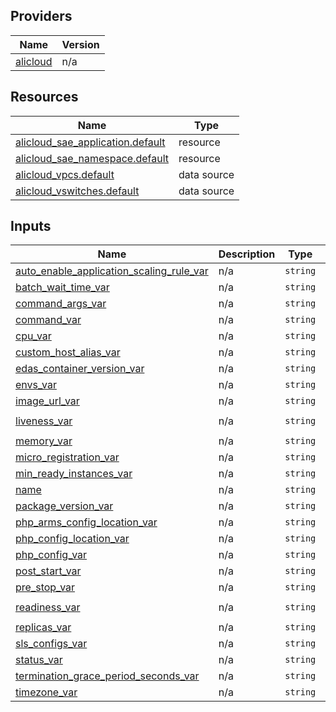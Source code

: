 <!-- BEGIN_TF_DOCS -->
## Providers

| Name | Version |
|------|---------|
| <a name="provider_alicloud"></a> [alicloud](#provider\_alicloud) | n/a |

## Resources

| Name | Type |
|------|------|
| [alicloud_sae_application.default](https://registry.terraform.io/providers/hashicorp/alicloud/latest/docs/resources/sae_application) | resource |
| [alicloud_sae_namespace.default](https://registry.terraform.io/providers/hashicorp/alicloud/latest/docs/resources/sae_namespace) | resource |
| [alicloud_vpcs.default](https://registry.terraform.io/providers/hashicorp/alicloud/latest/docs/data-sources/vpcs) | data source |
| [alicloud_vswitches.default](https://registry.terraform.io/providers/hashicorp/alicloud/latest/docs/data-sources/vswitches) | data source |

## Inputs

| Name | Description | Type | Default | Required |
|------|-------------|------|---------|:--------:|
| <a name="input_auto_enable_application_scaling_rule_var"></a> [auto\_enable\_application\_scaling\_rule\_var](#input\_auto\_enable\_application\_scaling\_rule\_var) | n/a | `string` | `"true"` | no |
| <a name="input_batch_wait_time_var"></a> [batch\_wait\_time\_var](#input\_batch\_wait\_time\_var) | n/a | `string` | `"10"` | no |
| <a name="input_command_args_var"></a> [command\_args\_var](#input\_command\_args\_var) | n/a | `string` | `"[\\\"1d\\\"]"` | no |
| <a name="input_command_var"></a> [command\_var](#input\_command\_var) | n/a | `string` | `"sleep"` | no |
| <a name="input_cpu_var"></a> [cpu\_var](#input\_cpu\_var) | n/a | `string` | `"1000"` | no |
| <a name="input_custom_host_alias_var"></a> [custom\_host\_alias\_var](#input\_custom\_host\_alias\_var) | n/a | `string` | `"[{\\\"hostName\\\":\\\"samplehost\\\",\\\"ip\\\":\\\"127.0.0.1\\\"}]"` | no |
| <a name="input_edas_container_version_var"></a> [edas\_container\_version\_var](#input\_edas\_container\_version\_var) | n/a | `string` | `"3.5.3"` | no |
| <a name="input_envs_var"></a> [envs\_var](#input\_envs\_var) | n/a | `string` | `"[{\\\"name\\\":\\\"envtmp\\\",\\\"value\\\":\\\"0\\\"}]"` | no |
| <a name="input_image_url_var"></a> [image\_url\_var](#input\_image\_url\_var) | n/a | `string` | `"registry-vpc.cn-hangzhou.aliyuncs.com/lxepoo/apache-php5"` | no |
| <a name="input_liveness_var"></a> [liveness\_var](#input\_liveness\_var) | n/a | `string` | `"{\\\"exec\\\":{\\\"command\\\":[\\\"sleep\\\",\\\"5s\\\"]},\\\"initialDelaySeconds\\\":10,\\\"periodSeconds\\\":30,\\\"timeoutSeconds\\\":11}"` | no |
| <a name="input_memory_var"></a> [memory\_var](#input\_memory\_var) | n/a | `string` | `"4096"` | no |
| <a name="input_micro_registration_var"></a> [micro\_registration\_var](#input\_micro\_registration\_var) | n/a | `string` | `"1"` | no |
| <a name="input_min_ready_instances_var"></a> [min\_ready\_instances\_var](#input\_min\_ready\_instances\_var) | n/a | `string` | `"2"` | no |
| <a name="input_name"></a> [name](#input\_name) | n/a | `string` | `"tfexample4918"` | no |
| <a name="input_package_version_var"></a> [package\_version\_var](#input\_package\_version\_var) | n/a | `string` | `"1695281662"` | no |
| <a name="input_php_arms_config_location_var"></a> [php\_arms\_config\_location\_var](#input\_php\_arms\_config\_location\_var) | n/a | `string` | `"/usr/local/etc/php/conf.d/arms.ini"` | no |
| <a name="input_php_config_location_var"></a> [php\_config\_location\_var](#input\_php\_config\_location\_var) | n/a | `string` | `"/usr/local/etc/php/php.ini"` | no |
| <a name="input_php_config_var"></a> [php\_config\_var](#input\_php\_config\_var) | n/a | `string` | `"k1=v1"` | no |
| <a name="input_post_start_var"></a> [post\_start\_var](#input\_post\_start\_var) | n/a | `string` | `"{\\\"exec\\\":{\\\"command\\\":[\\\"cat\\\",\\\"/etc/group\\\"]}}"` | no |
| <a name="input_pre_stop_var"></a> [pre\_stop\_var](#input\_pre\_stop\_var) | n/a | `string` | `"{\\\"exec\\\":{\\\"command\\\":[\\\"cat\\\",\\\"/etc/group\\\"]}}"` | no |
| <a name="input_readiness_var"></a> [readiness\_var](#input\_readiness\_var) | n/a | `string` | `"{\\\"exec\\\":{\\\"command\\\":[\\\"sleep\\\",\\\"6s\\\"]},\\\"initialDelaySeconds\\\":15,\\\"periodSeconds\\\":30,\\\"timeoutSeconds\\\":12}"` | no |
| <a name="input_replicas_var"></a> [replicas\_var](#input\_replicas\_var) | n/a | `string` | `"6"` | no |
| <a name="input_sls_configs_var"></a> [sls\_configs\_var](#input\_sls\_configs\_var) | n/a | `string` | `"[{\\\"logDir\\\":\\\"/root/logs/hsf/hsf.log\\\"}]"` | no |
| <a name="input_status_var"></a> [status\_var](#input\_status\_var) | n/a | `string` | `"RUNNING"` | no |
| <a name="input_termination_grace_period_seconds_var"></a> [termination\_grace\_period\_seconds\_var](#input\_termination\_grace\_period\_seconds\_var) | n/a | `string` | `"30"` | no |
| <a name="input_timezone_var"></a> [timezone\_var](#input\_timezone\_var) | n/a | `string` | `"Asia/Beijing"` | no |
<!-- END_TF_DOCS -->    